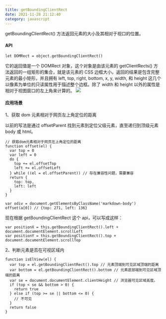 ```yaml
---
title: getBoundingClientRect
date: 2021-11-28 21:12:40
category: javascript
---
```

getBoundingClientRect() 方法返回元素的大小及其相对于视口的位置。

#### API

`let DOMRect = object.getBoundingClientRect()`

它的返回值是一个 DOMRect 对象，这个对象是由该元素的 getClientRects() 方法返回的一组矩形的集合，就是该元素的 CSS 边框大小。返回的结果是包含完整元素的最小矩形，并且拥有 left, top, right, bottom, x, y, width, 和 height 这几个以像素为单位的只读属性用于描述整个边框。除了 width 和 height 以外的属性是相对于视图窗口的左上角来计算的。
![](https://upload-images.jianshu.io/upload_images/10024246-b71bf6b9f5ccaa33.png?imageMogr2/auto-orient/strip%7CimageView2/2/w/1240)


#### 应用场景

1、获取 dom 元素相对于网页左上角定位的距离

以前的写法是通过 offsetParent 找到元素到定位父级元素，直至递归到顶级元素 body 或 html。

```
// 获取dom元素相对于网页左上角定位的距离
function offset(el) {
  var top = 0
  var left = 0
  do {
    top += el.offsetTop
    left += el.offsetLeft
  } while ((el = el.offsetParent)) // 存在兼容性问题，需要兼容
  return {
    top: top,
    left: left
  }
}

var odiv = document.getElementsByClassName('markdown-body')
offset(a[0]) // {top: 271, left: 136}
```

现在根据 getBoundingClientRect 这个 api，可以写成这样：

```
var positionX = this.getBoundingClientRect().left + document.documentElement.scrollLeft
var positionY = this.getBoundingClientRect().top + document.documentElement.scrollTop
```

2、判断元素是否在可视区域内

```
function isElView(el) {
  var top = el.getBoundingClientRect().top // 元素顶端到可见区域顶端的距离
  var bottom = el.getBoundingClientRect().bottom // 元素底部端到可见区域顶端的距离
  var se = document.documentElement.clientHeight // 浏览器可见区域高度。
  if (top < se && bottom > 0) {
    return true
  } else if (top >= se || bottom <= 0) {
    // 不可见
  }
  return false
}
```
